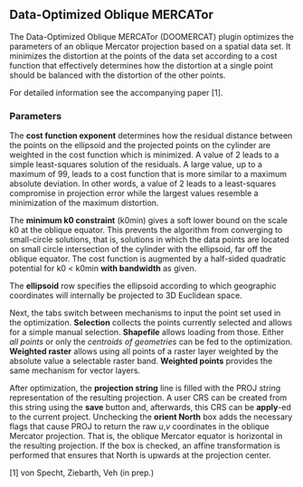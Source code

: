 ## Data-Optimized Oblique MERCATor
The Data-Optimized Oblique MERCATor (DOOMERCAT)
plugin optimizes the parameters of an oblique
Mercator projection based on a spatial data set.
It minimizes the distortion at the points of
the data set according to a cost function that
effectively determines how the distortion at a
single point should be balanced with the
distortion of the other points.

For detailed information see the accompanying
paper [1].

### Parameters
The **cost function exponent** determines how
the residual distance between the points on
the ellipsoid and the projected points on the
cylinder are weighted in the cost function
which is minimized. A value of 2 leads to a
simple least-squares solution of the
residuals. A large value, up to a maximum of
99, leads to a cost function that is more
similar to a maximum absolute deviation. In
other words, a value of 2 leads to a
least-squares compromise in projection error
while the largest values resemble a
minimization of the maximum distortion.

The **minimum k0 constraint** (k0min) gives a
soft lower bound on the scale k0 at the
oblique equator. This prevents the algorithm
from converging to small-circle solutions,
that is, solutions in which the data points
are located on small circle intersection of
the cylinder with the ellipsoid, far off the
oblique equator. The cost function is
augmented by a half-sided quadratic potential
for k0 < k0min **with bandwidth** as
given.

The **ellipsoid** row specifies the ellipsoid
according to which geographic coordinates
will internally be projected to 3D Euclidean
space.

Next, the tabs switch between mechanisms
to input the point set used in the
optimization. **Selection** collects the
points currently selected and allows for a
simple manual selection. **Shapefile** allows
loading from those. Either *all points* or
only the *centroids of geometries* can be fed
to the optimization. **Weighted raster**
allows using all points of a raster layer
weighted by the absolute value a selectable
raster band. **Weighted points** provides the
same mechanism for vector layers.

After optimization, the **projection string**
line is filled with the PROJ string
representation of the resulting projection. A
user CRS can be created from this string
using the **save** button and, afterwards,
this CRS can be **apply**-ed to the current
project. Unchecking the **orient North** box
adds the necessary flags that cause PROJ to
return the raw *u*,*v* coordinates in the
oblique Mercator projection. That is, the
oblique Mercator equator is horizontal in the
resulting projection. If the box is checked,
an affine transformation is performed that
ensures that North is upwards at the
projection center.

[1] von Specht, Ziebarth, Veh (in prep.)
